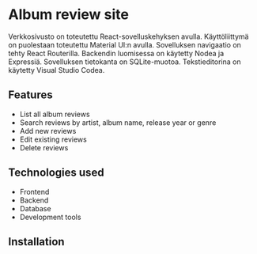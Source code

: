 # Album review site

Verkkosivusto on toteutettu React-sovelluskehyksen avulla. Käyttöliittymä on puolestaan toteutettu Material UI:n avulla. Sovelluksen navigaatio on
tehty React Routerilla. Backendin luomisessa on käytetty Nodea ja Expressiä. Sovelluksen tietokanta on SQLite-muotoa. Tekstieditorina on käytetty Visual Studio Codea.

## Features

- List all album reviews
- Search reviews by artist, album name, release year or genre
- Add new reviews
- Edit existing reviews
- Delete reviews

## Technologies used

- Frontend
- Backend
- Database
- Development tools

## Installation



